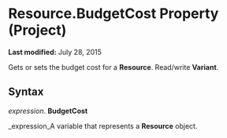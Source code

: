 
# Resource.BudgetCost Property (Project)

 **Last modified:** July 28, 2015

Gets or sets the budget cost for a  **Resource**. Read/write  **Variant**.

## Syntax

 _expression_. **BudgetCost**

 _expression_A variable that represents a  **Resource** object.

